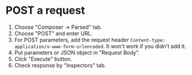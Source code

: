 # POST a request

1. Choose "Composer -> Parsed" tab.
1. Choose "POST" and enter URL.
1. For POST parameters, add the request header `Content-type: application/x-www-form-urlencoded`. It won't work if you didn't add it.
1. Put parameters or JSON object in "Request Body".
1. Click "Execute" button.
1. Check response by "Inspectors" tab.